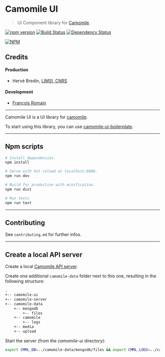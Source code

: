 # Camomile UI

> UI Component library for [Camomile](http://camomile-project.github.io/).

[![npm version][npm-img]][npm] [![Build Status][ci-img]][ci]
[![Dependency Status][dep-img]][dep]

[![NPM](https://nodei.co/npm/@camomile/camomile-ui.png)](https://nodei.co/npm/@camomile/camomile-ui/)

[ci-img]: https://travis-ci.org/francoisromain/camomile-ui.svg
[ci]: https://travis-ci.org/francoisromain/camomile-ui
[npm-img]: https://badge.fury.io/js/%40camomile%2Fcamomile-ui.svg
[npm]: https://badge.fury.io/js/@camomile/camomile-ui
[dep-img]: https://david-dm.org/francoisromain/camomile-ui.svg
[dep]: https://david-dm.org/francoisromain/camomile-ui

## Credits

#### Production

* Hervé Bredin, [LIMSI, CNRS](https://www.limsi.fr)

#### Development

* [François Romain](http://francoisromain.com)

---

Camomile UI is a UI library for [camomile](https://github.com/camomile-project).

To start using this library, you can use
[camomile-ui-boilerplate](https://github.com/francoisromain/camomile-ui-boilerplate).

---

## Npm scripts

```bash
# Install dependencies.
npm install

# Serve with hot reload at localhost:8080.
npm run dev

# Build for production with minification.
npm run dist

# Run tests
npm run test
```

---

## Contributing

See `contributing.md` for further infos.

---

## Create a local API server

Create a local
[Camomile API server](https://github.com/camomile-project/camomile-server).

Create one additional `camomile-data` folder next to this one, resulting in the
following structure:

```txt
.
+-- camomile-ui
+-- camomile-server
+-- camomile-data
    +-- mongodb
        +-- files
    +-- camomile
        +-- logs
    +-- media
    +-- upload
```

Start the server (from the _camomile-ui_ directory):

```bash
export CMML_DB=../camomile-data/mongodb/files && export CMML_LOGS=../camomile-data/camomile/logs && export CMML_MEDIA=../camomile-data/media && export CMML_UPLOAD=../camomile-data/upload && export CMML_PORT=3000 && export CMML_PASSWORD=roO7p4s5wOrD && docker-compose -f ../camomile-server/docker-compose.dev.yml up --build -d
```
